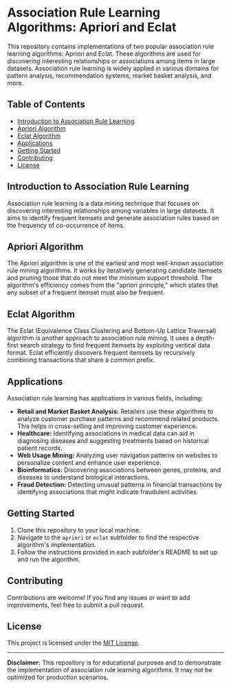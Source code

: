 # Association Rule Learning Algorithms: Apriori and Eclat

This repository contains implementations of two popular association rule learning algorithms: Apriori and Eclat. These algorithms are used for discovering interesting relationships or associations among items in large datasets. Association rule learning is widely applied in various domains for pattern analysis, recommendation systems, market basket analysis, and more.

## Table of Contents
- [Introduction to Association Rule Learning](#introduction-to-association-rule-learning)
- [Apriori Algorithm](#apriori-algorithm)
- [Eclat Algorithm](#eclat-algorithm)
- [Applications](#applications)
- [Getting Started](#getting-started)
- [Contributing](#contributing)
- [License](#license)

## Introduction to Association Rule Learning

Association rule learning is a data mining technique that focuses on discovering interesting relationships among variables in large datasets. It aims to identify frequent itemsets and generate association rules based on the frequency of co-occurrence of items.

## Apriori Algorithm

The Apriori algorithm is one of the earliest and most well-known association rule mining algorithms. It works by iteratively generating candidate itemsets and pruning those that do not meet the minimum support threshold. The algorithm's efficiency comes from the "apriori principle," which states that any subset of a frequent itemset must also be frequent.

## Eclat Algorithm

The Eclat (Equivalence Class Clustering and Bottom-Up Lattice Traversal) algorithm is another approach to association rule mining. It uses a depth-first search strategy to find frequent itemsets by exploiting vertical data format. Eclat efficiently discovers frequent itemsets by recursively combining transactions that share a common prefix.

## Applications

Association rule learning has applications in various fields, including:

- **Retail and Market Basket Analysis:** Retailers use these algorithms to analyze customer purchase patterns and recommend related products. This helps in cross-selling and improving customer experience.
- **Healthcare:** Identifying associations in medical data can aid in diagnosing diseases and suggesting treatments based on historical patient records.
- **Web Usage Mining:** Analyzing user navigation patterns on websites to personalize content and enhance user experience.
- **Bioinformatics:** Discovering associations between genes, proteins, and diseases to understand biological interactions.
- **Fraud Detection:** Detecting unusual patterns in financial transactions by identifying associations that might indicate fraudulent activities.

## Getting Started

1. Clone this repository to your local machine.
2. Navigate to the `apriori` or `eclat` subfolder to find the respective algorithm's implementation.
3. Follow the instructions provided in each subfolder's README to set up and run the algorithm.

## Contributing

Contributions are welcome! If you find any issues or want to add improvements, feel free to submit a pull request.

## License

This project is licensed under the [MIT License](LICENSE).

---

**Disclaimer:** This repository is for educational purposes and to demonstrate the implementation of association rule learning algorithms. It may not be optimized for production scenarios.
